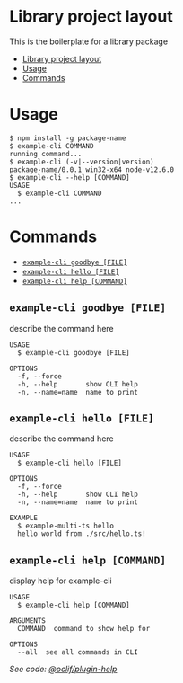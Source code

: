 # Library project layout

This is the boilerplate for a library package

<!-- toc -->

-   [Library project layout](#library-project-layout)
-   [Usage](#usage)
-   [Commands](#commands)
<!-- tocstop -->

# Usage

<!-- usage -->

```sh-session
$ npm install -g package-name
$ example-cli COMMAND
running command...
$ example-cli (-v|--version|version)
package-name/0.0.1 win32-x64 node-v12.6.0
$ example-cli --help [COMMAND]
USAGE
  $ example-cli COMMAND
...
```

<!-- usagestop -->

# Commands

<!-- commands -->

-   [`example-cli goodbye [FILE]`](#example-cli-goodbye-file)
-   [`example-cli hello [FILE]`](#example-cli-hello-file)
-   [`example-cli help [COMMAND]`](#example-cli-help-command)

## `example-cli goodbye [FILE]`

describe the command here

```
USAGE
  $ example-cli goodbye [FILE]

OPTIONS
  -f, --force
  -h, --help       show CLI help
  -n, --name=name  name to print
```

## `example-cli hello [FILE]`

describe the command here

```
USAGE
  $ example-cli hello [FILE]

OPTIONS
  -f, --force
  -h, --help       show CLI help
  -n, --name=name  name to print

EXAMPLE
  $ example-multi-ts hello
  hello world from ./src/hello.ts!
```

## `example-cli help [COMMAND]`

display help for example-cli

```
USAGE
  $ example-cli help [COMMAND]

ARGUMENTS
  COMMAND  command to show help for

OPTIONS
  --all  see all commands in CLI
```

_See code: [@oclif/plugin-help](https://github.com/oclif/plugin-help/blob/v2.2.1/src\commands\help.ts)_

<!-- commandsstop -->
